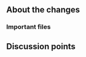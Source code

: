 <!--
Thanks for creating a PR!
To make it easier for reviewers and everyone else to understand your PR, please add some relevant content to the headings below.
Feel free to delete sections that you don't think are relevant.
-->

<!--
About the changes
- What are they and why are they being introduced? 
- If the changes are visual, consider adding screenshots or steps to see the changes.
- Write "Closes #issue" if this PR has an issue it closes.
--> 
## About the changes

<!--
Important files
- Where should a reviewer start looking to get an overview of the changes?
- Are any files particularly important? 
- Not needed for small commits
-->
### Important files

<!--
Discussion points
- Anything about the PR you'd like to discuss? Got any questions or doubts?
-->
## Discussion points
